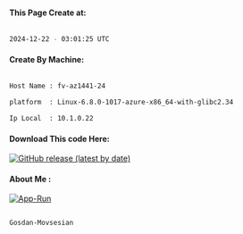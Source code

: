 
   
#### This Page Create at:

```bash

2024-12-22 - 03:01:25 UTC

```

#### Create By Machine:

```bash

Host Name : fv-az1441-24

platform  : Linux-6.8.0-1017-azure-x86_64-with-glibc2.34

Ip Local  : 10.1.0.22

```
#### Download This code Here:

[![GitHub release (latest by date)](https://img.shields.io/github/v/release/Gosdan-Movsesian/Gosdan?style=for-the-badge&label=Download)](https://github.com/Gosdan-Movsesian/Gosdan/releases) 

</p> 

#### About Me :

[![App-Run](https://github.com/Gosdan-Movsesian/Gosdan/actions/workflows/App-Run.yml/badge.svg)](https://github.com/Gosdan-Movsesian/Gosdan/actions/workflows/App-Run.yml)

```bash

Gosdan-Movsesian

```

